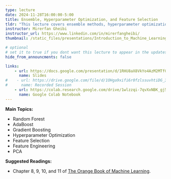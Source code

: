 ```yaml
---
type: lecture
date: 2024-11-28T16:00:00-5:00
title: Ensemble, Hyperparameter Optimization, and Feature Selection
tldr: "This lecture covers ensemble methods, hyperparameter optimization, and feature selection."
instructor: Mirerfan Gheibi
instructor_url: https://www.linkedin.com/in/mirerfangheibi/
thumbnail: /static_files/presentations/Introduction_to_Machine_Learning_-_06.png

# optional
# set it to true if you dont want this lecture to appear in the updates section
hide_from_announcments: false

links: 
    - url: https://docs.google.com/presentation/d/1RHU8aX8VkYo4AzM2MTfGGrxyf2dDhoQhOQZYcBsgT_I
      name: Slides
#    - url: https://drive.google.com/file/d/1OHga9xifi6r0fzlssuvhtiDG_39ATxVB
#      name: Recorded Session
    - url: https://colab.research.google.com/drive/1wlzzqi-7qvXxNBK_gj5TPZQxx8sMAlL-
      name: Google Colab Notebook
---
```

**Main Topics:**
- Random Forest
- AdaBoost
- Gradient Boosting
- Hyperparameter Optimization
- Feature Selection
- Feature Engineering
- PCA

**Suggested Readings:**
- Chapter 8, 9, 10, and 11 of [The Orange Book of Machine Learning](https://leanpub.com/TOBoML).
